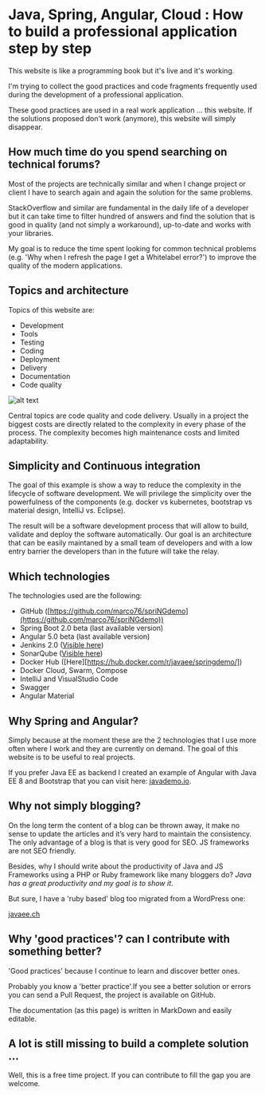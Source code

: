# Java, Spring, Angular, Cloud : How to build a professional application step by step

This website is like a programming book but it's live and it's working.

I'm trying to collect the good practices and code fragments frequently used during the development of a professional application.

These good practices are used in a real work application ... this website.
If the solutions proposed don't work (anymore), this website will simply disappear.

## How much time do you spend searching on technical forums?

Most of the projects are technically similar and when I change project or client I have to search again and again the solution for the same problems.

StackOverflow and similar are fundamental in the daily life of a developer but it can take time to filter hundred of answers and find the solution that is good in quality (and not simply a workaround), up-to-date and works with your libraries.

My goal is to reduce the time spent looking for common technical problems (e.g. 'Why when I refresh the page I get a Whitelabel error?') to improve the quality of the modern applications.

## Topics and architecture

Topics of this website are:

- Development
- Tools
- Testing
- Coding
- Deployment
- Delivery
- Documentation
- Code quality

![alt text](http://molteni.io/images/architecture.png)

Central topics are code quality and code delivery.
Usually in a project the biggest costs are directly related to the complexity in every phase of the process.
The complexity becomes high maintenance costs and limited adaptability.

## Simplicity and Continuous integration

The goal of this example is show a way to reduce the complexity in the lifecycle of software development.
We will privilege the simplicity over the powerfulness of the components (e.g. docker vs kubernetes, bootstrap vs material design, IntelliJ vs. Eclipse).

The result will be a software development process that will allow to build, validate and deploy the software automatically.
Our goal is an architecture that can be easily maintaned by a small team of developers and with a low entry barrier the developers than in the future will take the relay.

## Which technologies

The technologies used are the following:
- GitHub ([https://github.com/marco76/spriNGdemo](https://github.com/marco76/spriNGdemo))
- Spring Boot 2.0 beta (last available version)
- Angular 5.0 beta (last available version)
- Jenkins 2.0 ([Visible here](http://springdemo.io:8081/job/spring-demo-pipeline/))
- SonarQube ([Visible here](http://springdemo.io:9000/dashboard?id=spring-ng-demo%3Aparent%3Acandidate))
- Docker Hub ([Here][https://hub.docker.com/r/javaee/springdemo/])
- Docker Cloud, Swarm, Compose
- IntelliJ and VisualStudio Code
- Swagger
- Angular Material


## Why Spring and Angular?

Simply because at the moment these are the 2 technologies that I use more often where I work and they are currently on demand.
The goal of this website is to be useful to real projects.

If you prefer Java EE as backend I created an example of Angular with Java EE 8 and Bootstrap that you can visit here: [javademo.io](http://javademo.io "javademo.io").

## Why not simply blogging?

On the long term the content of a blog can be thrown away, it make no sense to update the articles and it’s very hard to maintain the consistency.
The only advantage of a blog is that is very good for SEO. JS frameworks are not SEO friendly.

Besides, why I should write about the productivity of Java and JS Frameworks using a PHP or Ruby framework like many bloggers do? _Java has a great productivity and my goal is to show it_.

But sure, I have a 'ruby based' blog too migrated from a WordPress one:

 [javaee.ch](http://javaee.ch)

## Why 'good practices'? can I contribute with something better?

'Good practices' because I continue to learn and discover better ones.

Probably you know a 'better practice'.If you see a better solution or errors you can send a Pull Request, the project is available on GitHub.

The documentation (as this page) is written in MarkDown and easily editable.

## A lot is still missing to build a complete solution ...

Well, this is a free time project. If you can contribute to fill the gap you are welcome.